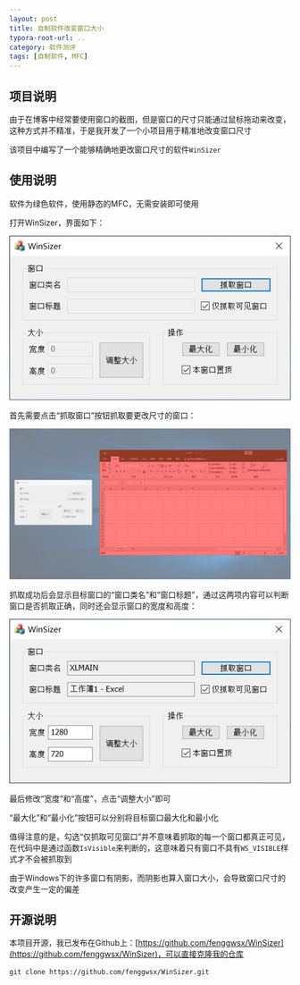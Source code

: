 ```yaml
---
layout: post
title: 自制软件改变窗口大小
typora-root-url: ..
category: 软件测评
tags: [自制软件, MFC]
---
```


## 项目说明

由于在博客中经常要使用窗口的截图，但是窗口的尺寸只能通过鼠标拖动来改变，这种方式并不精准，于是我开发了一个小项目用于精准地改变窗口尺寸

该项目中编写了一个能够精确地更改窗口尺寸的软件`WinSizer`

## 使用说明

软件为绿色软件，使用静态的MFC，无需安装即可使用

打开WinSizer，界面如下：

![](/assets/img/posts/bc1c0d1e641fbaaecf1069b9ec743dbf.png)

首先需要点击“抓取窗口”按钮抓取要更改尺寸的窗口：

![](/assets/img/posts/62056eacb34946ecf676cda5b1c6d991.png)

抓取成功后会显示目标窗口的“窗口类名”和“窗口标题”，通过这两项内容可以判断窗口是否抓取正确，同时还会显示窗口的宽度和高度：

![](/assets/img/posts/9fbbbe03ffd2758c8b50741458bd08aa.png)

最后修改“宽度”和“高度”，点击“调整大小”即可

“最大化”和“最小化”按钮可以分别将目标窗口最大化和最小化

值得注意的是，勾选“仅抓取可见窗口”并不意味着抓取的每一个窗口都真正可见，在代码中是通过函数`IsVisible`来判断的，这意味着只有窗口不具有`WS_VISIBLE`样式才不会被抓取到

由于Windows下的许多窗口有阴影，而阴影也算入窗口大小，会导致窗口尺寸的改变产生一定的偏差

## 开源说明

本项目开源，我已发布在Github上：[https://github.com/fenggwsx/WinSizer](https://github.com/fenggwsx/WinSizer)，可以直接克隆我的仓库

```shell
git clone https://github.com/fenggwsx/WinSizer.git
```
